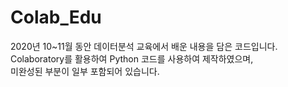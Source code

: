 # Colab_Edu

2020년 10~11월 동안 데이터분석 교육에서 배운 내용을 담은 코드입니다. </br>
Colaboratory를 활용하여 Python 코드를 사용하여 제작하였으며, </br>
미완성된 부분이 일부 포함되어 있습니다.
